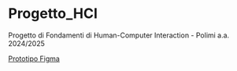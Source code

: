 # Progetto_HCI
Progetto di Fondamenti di Human-Computer Interaction - Polimi a.a. 2024/2025

[Prototipo Figma](https://www.figma.com/design/IlO74cinbDj2IMNueeYD90/Imagineers---Time2Help?node-id=0-1&t=IVSLaI3rYMHqPF6Z-1)
